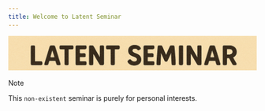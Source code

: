 ```yaml
---
title: Welcome to Latent Seminar
---
```


![](./images/banner.png)

>[!note]
> This  `non-existent` seminar is purely for personal interests. 


